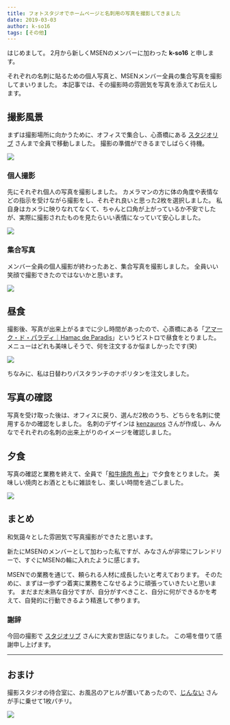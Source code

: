 ```yaml
---
title: フォトスタジオでホームページと名刺用の写真を撮影してきました
date: 2019-03-03
author: k-so16
tags: [その他]
---
```


はじめまして。
2月から新しくMSENのメンバーに加わった **k-so16** と申します。

それぞれの名刺に貼るための個人写真と、MSENメンバー全員の集合写真を撮影してまいりました。
本記事では、その撮影時の雰囲気を写真を添えてお伝えします。

## 撮影風景
まずは撮影場所に向かうために、オフィスで集合し、心斎橋にある [スタジオリブ](https://www.studio-lib.com/) さんまで全員で移動しました。
撮影の準備ができるまでしばらく待機。

![](images/photo-studio-1.jpg)

### 個人撮影
先にそれぞれ個人の写真を撮影しました。
カメラマンの方に体の角度や表情などの指示を受けながら撮影をし、それぞれ良いと思った2枚を選択しました。
私自身はカメラに映りなれてなくて、ちゃんと口角が上がっているか不安でしたが、実際に撮影されたものを見たらいい表情になっていて安心しました。

![](images/photo-studio-2.jpg)

### 集合写真
メンバー全員の個人撮影が終わったあと、集合写真を撮影しました。
全員いい笑顔で撮影できたのではないかと思います。

![](images/photo-studio-3.jpg)

## 昼食
撮影後、写真が出来上がるまでに少し時間があったので、心斎橋にある「[アマーク・ド・パラディ｜Hamac de Paradis](https://www.hamac-de-paradis.jp/)」というビストロで昼食をとりました。
メニューはどれも美味しそうで、何を注文するか悩ましかったです(笑)

![](images/photo-studio-4.jpg)

ちなみに、私は日替わりパスタランチのナポリタンを注文しました。

## 写真の確認
写真を受け取った後は、オフィスに戻り、選んだ2枚のうち、どちらを名刺に使用するかの確認をしました。
名刺のデザインは [kenzauros](/category/articles-kenken-wrote/) さんが作成し、みんなでそれぞれの名刺の出来上がりのイメージを確認しました。

## 夕食
写真の確認と業務を終えて、全員で「[和牛焼肉 布上](http://nunogami.jp/)」で夕食をとりました。
美味しい焼肉とお酒とともに雑談をし、楽しい時間を過ごしました。

![](images/photo-studio-5.jpg)

## まとめ

和気藹々とした雰囲気で写真撮影ができたと思います。

新たにMSENのメンバーとして加わった私ですが、みなさんが非常にフレンドリーで、すぐにMSENの輪に入れたように感じます。

MSENでの業務を通じて、頼られる人材に成長したいと考えております。
そのために、まずは一歩ずつ着実に業務をこなせるように頑張っていきたいと思います。
まだまだ未熟な自分ですが、自分がすべきこと、自分に何ができるかを考えて、自発的に行動できるよう精進して参ります。

### 謝辞
今回の撮影で [スタジオリブ](https://www.studio-lib.com/) さんに大変お世話になりました。
この場を借りて感謝申し上げます。

---

## おまけ
撮影スタジオの待合室に、お風呂のアヒルが置いてあったので、[じんない](/category/articles-jinnai-wrote/) さんが手に乗せて1枚パチリ。

![](images/photo-studio-6.jpg)